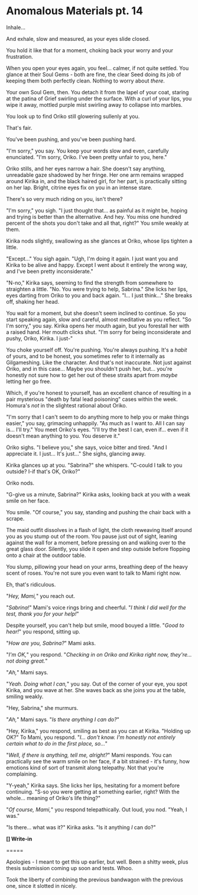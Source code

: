 # Anomalous Materials pt. 14

Inhale...

And exhale, slow and measured, as your eyes slide closed.

You hold it like that for a moment, choking back your worry and your frustration.

When you open your eyes again, you feel... calmer, if not quite settled. You glance at their Soul Gems - both are fine, the clear Seed doing its job of keeping them both perfectly clean. Nothing to worry about *there*.

Your own Soul Gem, then. You detach it from the lapel of your coat, staring at the patina of Grief swirling under the surface. With a curl of your lips, you wipe it away, mottled purple mist swirling away to collapse into marbles.

You look up to find Oriko still glowering sullenly at you.

That's fair.

You've been pushing, and you've been pushing hard.

"I'm sorry," you say. You keep your words slow and even, carefully enunciated. "I'm sorry, Oriko. I've been pretty unfair to you, here."

Oriko stills, and her eyes narrow a hair. She doesn't say anything, unreadable gaze shadowed by her fringe. Her one arm remains wrapped around Kirika in, and the black haired girl, for her part, is practically sitting on her lap. Bright, citrine eyes fix on you in an intense stare.

There's so very much riding on you, isn't there?

"I'm sorry," you sigh. "I just thought that... as painful as it might be, hoping and trying is better than the alternative. And hey. You miss one hundred percent of the shots you don't take and all that, right?" You smile weakly at them.

Kirika nods slightly, swallowing as she glances at Oriko, whose lips tighten a little.

"Except..." You sigh again. "Ugh, I'm doing it again. I just want you and Kirika to be alive and happy. Except I went about it entirely the wrong way, and I've been pretty inconsiderate."

"N-no," Kirika says, seeming to find the strength from somewhere to straighten a little. "No. You were trying to help, Sabrina." She licks her lips, eyes darting from Oriko to you and back again. "I... I just think..." She breaks off, shaking her head.

You wait for a moment, but she doesn't seem inclined to continue. So you start speaking again, slow and careful, almost meditative as you reflect. "So I'm sorry," you say. Kirika opens her mouth again, but you forestall her with a raised hand. Her mouth clicks shut. "I'm sorry for being inconsiderate and pushy, Oriko, Kirika. I just-"

You choke yourself off. You're pushing. You're always pushing. It's a *habit* of yours, and to be honest, you sometimes refer to it internally as Gilgameshing. Like the character. And that's not inaccurate. Not just against Oriko, and in this case... Maybe you shouldn't push her, but... you're honestly not sure how to get her out of these straits apart from *maybe* letting her go free.

Which, if you're honest to yourself, has an excellent chance of resulting in a pair mysterious "death by fatal lead poisoning" cases within the week. Homura's *not* in the slightest rational about Oriko.

"I'm sorry that I can't seem to do anything more to help you or make things easier," you say, grimacing unhappily. "As much as I want to. All I can say is... I'll try." You meet Oriko's eyes. "I'll try the best I can, even if... even if it doesn't mean anything to you. You deserve it."

Oriko sighs. "I believe you," she says, voice bitter and tired. "And I appreciate it. I just... It's just..." She sighs, glancing away.

Kirika glances up at you. "Sabrina?" she whispers. "C-could I talk to you outside? I-if that's OK, Oriko?"

Oriko nods.

"G-give us a minute, Sabrina?" Kirika asks, looking back at you with a weak smile on her face.

You smile. "Of course," you say, standing and pushing the chair back with a scrape.

The maid outfit dissolves in a flash of light, the cloth reweaving itself around you as you stump out of the room. You pause just out of sight, leaning against the wall for a moment, before pressing on and walking over to the great glass door. Silently, you slide it open and step outside before flopping onto a chair at the outdoor table.

You slump, pillowing your head on your arms, breathing deep of the heavy scent of roses. You're not sure you even want to talk to Mami right now.

Eh, that's ridiculous.

"*Hey, Mami,*" you reach out.

"*Sabrina!*" Mami's voice rings bring and cheerful. "*I think I did well for the test, thank you for your help!*"

Despite yourself, you can't help but smile, mood bouyed a little. "*Good to hear!*" you respond, sitting up.

"*How are *you*, Sabrina?*" Mami asks.

"*I'm OK,*" you respond. "*Checking in on Oriko and Kirika right now, they're... not doing great.*"

"*Ah,*" Mami says.

"*Yeah. Doing what I can,*" you say. Out of the corner of your eye, you spot Kirika, and you wave at her. She waves back as she joins you at the table, smiling weakly.

"Hey, Sabrina," she murmurs.

"*Ah,*" Mami says. "*Is there anything I can do?*"

"Hey, Kirika," you respond, smiling as best as you can at Kirika. "Holding up OK?" To Mami, you respond. "*I... don't know. I'm honestly not entirely certain *what* to do in the first place, so...*"

"*Well, if there *is* anything, tell me, alright?*" Mami responds. You can practically see the warm smile on her face, if a bit strained - it's funny, how emotions kind of sort of transmit along telepathy. Not that you're complaining.

"Y-yeah," Kirika says. She licks her lips, hesitating for a moment before continuing. "S-so you were getting at something earlier, right? With the whole... meaning of Oriko's life thing?"

"*Of course, Mami,*" you respond telepathically. Out loud, you nod. "Yeah, I was."

"Is there... what was it?" Kirika asks. "Is it anything *I* can do?"

**\[] Write-in**

\=====​

Apologies - I meant to get this up earlier, but well. Been a shitty week, plus thesis submission coming up soon and tests. Whoo.

Took the liberty of combining the previous bandwagon with the previous one, since it slotted in nicely.
